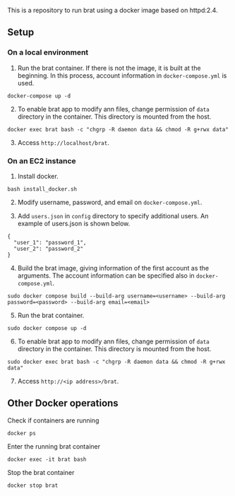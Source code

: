 This is a repository to run brat using a docker image based on httpd:2.4.

## Setup

### On a local environment

1. Run the brat container. If there is not the image, it is built at the beginning. In this process, account information in `docker-compose.yml` is used.
```
docker-compose up -d
```

2. To enable brat app to modify ann files, change permission of `data` directory in the container. This directory is mounted from the host.
```
docker exec brat bash -c "chgrp -R daemon data && chmod -R g+rwx data"
```

3. Access `http://localhost/brat`.

### On an EC2 instance

1. Install docker.
```
bash install_docker.sh
```

2. Modify username, password, and email on `docker-compose.yml`.

3. Add `users.json` in `config` directory to specify additional users. An example of users.json is shown below.
```
{
  "user_1": "password_1",
  "user_2": "password_2"
}
```

4. Build the brat image, giving information of the first account as the arguments. The account information can be specified also in `docker-compose.yml`.
```
sudo docker compose build --build-arg username=<username> --build-arg password=<password> --build-arg email=<email>
```

5. Run the brat container.
```
sudo docker compose up -d
```

6. To enable brat app to modify ann files, change permission of `data` directory in the container. This directory is mounted from the host.
```
sudo docker exec brat bash -c "chgrp -R daemon data && chmod -R g+rwx data"
```

7. Access `http://<ip address>/brat`.

## Other Docker operations

Check if containers are running
```
docker ps
```

Enter the running brat container
```
docker exec -it brat bash
```

Stop the brat container
```
docker stop brat
```
